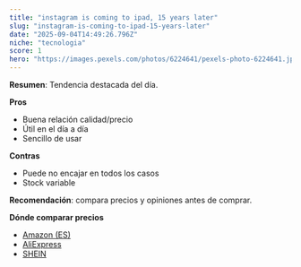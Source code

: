 ```yaml
---
title: "instagram is coming to ipad, 15 years later"
slug: "instagram-is-coming-to-ipad-15-years-later"
date: "2025-09-04T14:49:26.796Z"
niche: "tecnologia"
score: 1
hero: "https://images.pexels.com/photos/6224641/pexels-photo-6224641.jpeg?auto=compress&cs=tinysrgb&fit=crop&h=627&w=1200&auto=compress&cs=tinysrgb&w=1024&h=576&fit=crop"
---
```


**Resumen**: Tendencia destacada del día.

**Pros**
- Buena relación calidad/precio
- Útil en el día a día
- Sencillo de usar

**Contras**
- Puede no encajar en todos los casos
- Stock variable

**Recomendación**: compara precios y opiniones antes de comprar.

**Dónde comparar precios**
- [Amazon (ES)](https://www.amazon.es/s?k=instagram+is+coming+to+ipad%2C+15+years+later&language=es_ES&tag=teknovashop25-21)
- [AliExpress](https://es.aliexpress.com/wholesale?SearchText=instagram+is+coming+to+ipad%2C+15+years+later)
- [SHEIN](https://es.shein.com/pdsearch?keyword=instagram+is+coming+to+ipad%2C+15+years+later)
